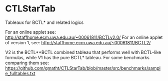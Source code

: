 CTLStarTab
==========

Tableaux for BCTL* and related logics

For an online applet see: http://staffhome.ecm.uwa.edu.au/~00061811/BCTLv2.0/
For an online applet of version 1, see: http://staffhome.ecm.uwa.edu.au/~00061811/BCTL2/

V2 is the BCTL\*+BCTL combined tableau that performs well with BCTL-like formulas, while V1 has the pure BCTL\* tableau. For some benchmarks comparing them see:  https://github.com/gmatht/CTLStarTab/blob/master/src/benchmarks/sample_fulltables.txt
